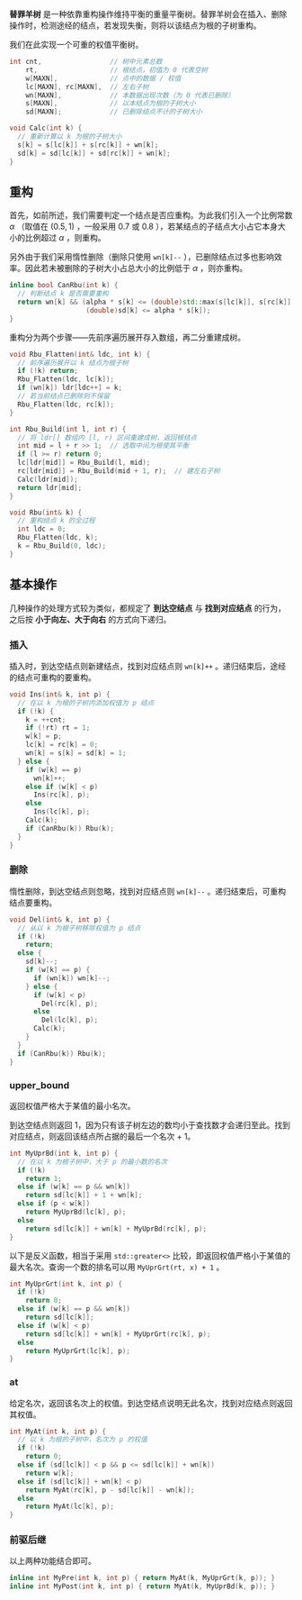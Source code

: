  **替罪羊树** 是一种依靠重构操作维持平衡的重量平衡树。替罪羊树会在插入、删除操作时，检测途经的结点，若发现失衡，则将以该结点为根的子树重构。

我们在此实现一个可重的权值平衡树。

```cpp
int cnt,                 // 树中元素总数
    rt,                  // 根结点，初值为 0 代表空树
    w[MAXN],             // 点中的数据 / 权值
    lc[MAXN], rc[MAXN],  // 左右子树
    wn[MAXN],            // 本数据出现次数（为 0 代表已删除）
    s[MAXN],             // 以本结点为根的子树大小
    sd[MAXN];            // 已删除结点不计的子树大小

void Calc(int k) {
  // 重新计算以 k 为根的子树大小
  s[k] = s[lc[k]] + s[rc[k]] + wn[k];
  sd[k] = sd[lc[k]] + sd[rc[k]] + wn[k];
}
```

## 重构

首先，如前所述，我们需要判定一个结点是否应重构。为此我们引入一个比例常数 $\alpha$ （取值在 $(0.5,1)$ ，一般采用 $0.7$ 或 $0.8$ ），若某结点的子结点大小占它本身大小的比例超过 $\alpha$ ，则重构。

另外由于我们采用惰性删除（删除只使用 `wn[k]--` ），已删除结点过多也影响效率。因此若未被删除的子树大小占总大小的比例低于 $\alpha$ ，则亦重构。

```cpp
inline bool CanRbu(int k) {
  // 判断结点 k 是否需要重构
  return wn[k] && (alpha * s[k] <= (double)std::max(s[lc[k]], s[rc[k]]) ||
                   (double)sd[k] <= alpha * s[k]);
}
```

重构分为两个步骤——先前序遍历展开存入数组，再二分重建成树。

```cpp
void Rbu_Flatten(int& ldc, int k) {
  // 前序遍历展开以 k 结点为根子树
  if (!k) return;
  Rbu_Flatten(ldc, lc[k]);
  if (wn[k]) ldr[ldc++] = k;
  // 若当前结点已删除则不保留
  Rbu_Flatten(ldc, rc[k]);
}

int Rbu_Build(int l, int r) {
  // 将 ldr[] 数组内 [l, r) 区间重建成树，返回根结点
  int mid = l + r >> 1;  // 选取中间为根使其平衡
  if (l >= r) return 0;
  lc[ldr[mid]] = Rbu_Build(l, mid);
  rc[ldr[mid]] = Rbu_Build(mid + 1, r);  // 建左右子树
  Calc(ldr[mid]);
  return ldr[mid];
}

void Rbu(int& k) {
  // 重构结点 k 的全过程
  int ldc = 0;
  Rbu_Flatten(ldc, k);
  k = Rbu_Build(0, ldc);
}
```

## 基本操作

几种操作的处理方式较为类似，都规定了 **到达空结点** 与 **找到对应结点** 的行为，之后按 **小于向左、大于向右** 的方式向下递归。

### 插入

插入时，到达空结点则新建结点，找到对应结点则 `wn[k]++` 。递归结束后，途经的结点可重构的要重构。

```cpp
void Ins(int& k, int p) {
  // 在以 k 为根的子树内添加权值为 p 结点
  if (!k) {
    k = ++cnt;
    if (!rt) rt = 1;
    w[k] = p;
    lc[k] = rc[k] = 0;
    wn[k] = s[k] = sd[k] = 1;
  } else {
    if (w[k] == p)
      wn[k]++;
    else if (w[k] < p)
      Ins(rc[k], p);
    else
      Ins(lc[k], p);
    Calc(k);
    if (CanRbu(k)) Rbu(k);
  }
}
```

### 删除

惰性删除，到达空结点则忽略，找到对应结点则 `wn[k]--` 。递归结束后，可重构结点要重构。

```cpp
void Del(int& k, int p) {
  // 从以 k 为根子树移除权值为 p 结点
  if (!k)
    return;
  else {
    sd[k]--;
    if (w[k] == p) {
      if (wn[k]) wn[k]--;
    } else {
      if (w[k] < p)
        Del(rc[k], p);
      else
        Del(lc[k], p);
      Calc(k);
    }
  }
  if (CanRbu(k)) Rbu(k);
}
```

### upper_bound

返回权值严格大于某值的最小名次。

到达空结点则返回 1，因为只有该子树左边的数均小于查找数才会递归至此。找到对应结点，则返回该结点所占据的最后一个名次 + 1。

```cpp
int MyUprBd(int k, int p) {
  // 在以 k 为根子树中，大于 p 的最小数的名次
  if (!k)
    return 1;
  else if (w[k] == p && wn[k])
    return sd[lc[k]] + 1 + wn[k];
  else if (p < w[k])
    return MyUprBd(lc[k], p);
  else
    return sd[lc[k]] + wn[k] + MyUprBd(rc[k], p);
}
```

以下是反义函数，相当于采用 `std::greater<>` 比较，即返回权值严格小于某值的最大名次。查询一个数的排名可以用 `MyUprGrt(rt, x) + 1` 。

```cpp
int MyUprGrt(int k, int p) {
  if (!k)
    return 0;
  else if (w[k] == p && wn[k])
    return sd[lc[k]];
  else if (w[k] < p)
    return sd[lc[k]] + wn[k] + MyUprGrt(rc[k], p);
  else
    return MyUprGrt(lc[k], p);
}
```

### at

给定名次，返回该名次上的权值。到达空结点说明无此名次，找到对应结点则返回其权值。

```cpp
int MyAt(int k, int p) {
  // 以 k 为根的子树中，名次为 p 的权值
  if (!k)
    return 0;
  else if (sd[lc[k]] < p && p <= sd[lc[k]] + wn[k])
    return w[k];
  else if (sd[lc[k]] + wn[k] < p)
    return MyAt(rc[k], p - sd[lc[k]] - wn[k]);
  else
    return MyAt(lc[k], p);
}
```

### 前驱后继

以上两种功能结合即可。

```cpp
inline int MyPre(int k, int p) { return MyAt(k, MyUprGrt(k, p)); }
inline int MyPost(int k, int p) { return MyAt(k, MyUprBd(k, p)); }
```
